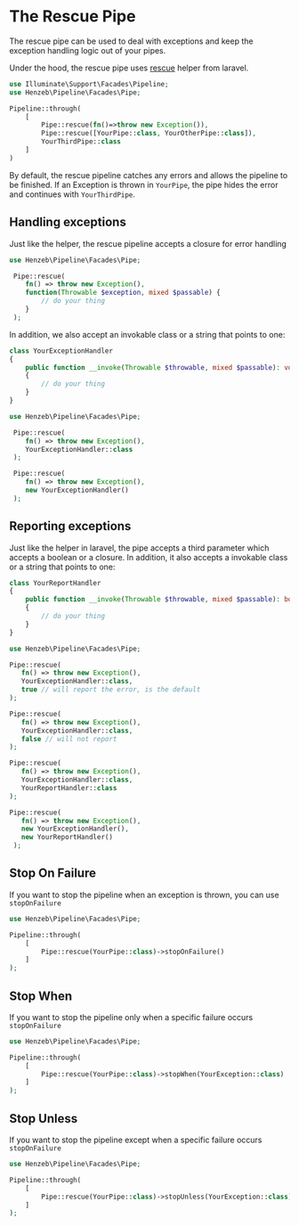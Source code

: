 # The Rescue Pipe

The rescue pipe can be used to deal with exceptions and keep the exception handling
logic out of your pipes.

Under the hood, the rescue pipe uses [rescue](https://laravel.com/docs/master/helpers#method-rescue)
helper from laravel.

````php
use Illuminate\Support\Facades\Pipeline;
use Henzeb\Pipeline\Facades\Pipe;

Pipeline::through(
    [
        Pipe::rescue(fn()=>throw new Exception()),
        Pipe::rescue([YourPipe::class, YourOtherPipe::class]),
        YourThirdPipe::class
    ]
)
````

By default, the rescue pipeline catches any errors and allows the pipeline to be
finished. If an Exception is thrown in `YourPipe`, the pipe hides the error and
continues with `YourThirdPipe`.

## Handling exceptions

Just like the helper, the rescue pipeline accepts a closure for error handling

````php
use Henzeb\Pipeline\Facades\Pipe;

 Pipe::rescue(
    fn() => throw new Exception(),
    function(Throwable $exception, mixed $passable) {
        // do your thing
    }
 );
````

In addition, we also accept an invokable class or a string that points to one:

````php
class YourExceptionHandler
{
    public function __invoke(Throwable $throwable, mixed $passable): void
    {
        // do your thing
    }
}
````

````php
use Henzeb\Pipeline\Facades\Pipe;

 Pipe::rescue(
    fn() => throw new Exception(),
    YourExceptionHandler::class
 );

 Pipe::rescue(
    fn() => throw new Exception(),
    new YourExceptionHandler()
 );
````

## Reporting exceptions

Just like the helper in laravel, the pipe accepts a third parameter which accepts
a boolean or a closure. In addition, it also accepts a invokable class or a string
that points to one:

````php
class YourReportHandler
{
    public function __invoke(Throwable $throwable, mixed $passable): bool
    {
        // do your thing
    }
}
````

````php
use Henzeb\Pipeline\Facades\Pipe;

Pipe::rescue(
   fn() => throw new Exception(),
   YourExceptionHandler::class,
   true // will report the error, is the default
);

Pipe::rescue(
   fn() => throw new Exception(),
   YourExceptionHandler::class,
   false // will not report
);

Pipe::rescue(
   fn() => throw new Exception(),
   YourExceptionHandler::class,
   YourReportHandler::class
);

Pipe::rescue(
   fn() => throw new Exception(),
   new YourExceptionHandler(),
   new YourReportHandler()
 );
````

## Stop On Failure

If you want to stop the pipeline when an exception is thrown, you can use `stopOnFailure`

````php
use Henzeb\Pipeline\Facades\Pipe;

Pipeline::through(
    [
        Pipe::rescue(YourPipe::class)->stopOnFailure()
    ]
);

````

## Stop When

If you want to stop the pipeline only when a specific failure occurs `stopOnFailure`

````php
use Henzeb\Pipeline\Facades\Pipe;

Pipeline::through(
    [
        Pipe::rescue(YourPipe::class)->stopWhen(YourException::class)
    ]
);

````

## Stop Unless

If you want to stop the pipeline except when a specific failure occurs `stopOnFailure`

````php
use Henzeb\Pipeline\Facades\Pipe;

Pipeline::through(
    [
        Pipe::rescue(YourPipe::class)->stopUnless(YourException::class)
    ]
);

````


